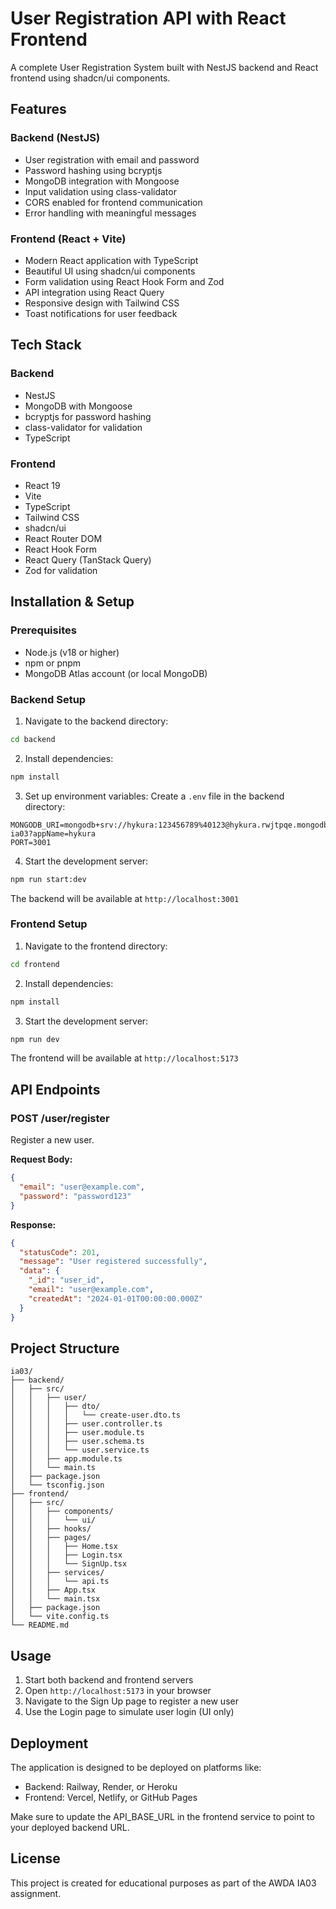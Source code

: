 # User Registration API with React Frontend

A complete User Registration System built with NestJS backend and React frontend using shadcn/ui components.

## Features

### Backend (NestJS)
- User registration with email and password
- Password hashing using bcryptjs
- MongoDB integration with Mongoose
- Input validation using class-validator
- CORS enabled for frontend communication
- Error handling with meaningful messages

### Frontend (React + Vite)
- Modern React application with TypeScript
- Beautiful UI using shadcn/ui components
- Form validation using React Hook Form and Zod
- API integration using React Query
- Responsive design with Tailwind CSS
- Toast notifications for user feedback

## Tech Stack

### Backend
- NestJS
- MongoDB with Mongoose
- bcryptjs for password hashing
- class-validator for validation
- TypeScript

### Frontend
- React 19
- Vite
- TypeScript
- Tailwind CSS
- shadcn/ui
- React Router DOM
- React Hook Form
- React Query (TanStack Query)
- Zod for validation

## Installation & Setup

### Prerequisites
- Node.js (v18 or higher)
- npm or pnpm
- MongoDB Atlas account (or local MongoDB)

### Backend Setup

1. Navigate to the backend directory:
```bash
cd backend
```

2. Install dependencies:
```bash
npm install
```

3. Set up environment variables:
Create a `.env` file in the backend directory:
```
MONGODB_URI=mongodb+srv://hykura:123456789%40123@hykura.rwjtpqe.mongodb.net/awad-ia03?appName=hykura
PORT=3001
```

4. Start the development server:
```bash
npm run start:dev
```

The backend will be available at `http://localhost:3001`

### Frontend Setup

1. Navigate to the frontend directory:
```bash
cd frontend
```

2. Install dependencies:
```bash
npm install
```

3. Start the development server:
```bash
npm run dev
```

The frontend will be available at `http://localhost:5173`

## API Endpoints

### POST /user/register
Register a new user.

**Request Body:**
```json
{
  "email": "user@example.com",
  "password": "password123"
}
```

**Response:**
```json
{
  "statusCode": 201,
  "message": "User registered successfully",
  "data": {
    "_id": "user_id",
    "email": "user@example.com",
    "createdAt": "2024-01-01T00:00:00.000Z"
  }
}
```

## Project Structure

```
ia03/
├── backend/
│   ├── src/
│   │   ├── user/
│   │   │   ├── dto/
│   │   │   │   └── create-user.dto.ts
│   │   │   ├── user.controller.ts
│   │   │   ├── user.module.ts
│   │   │   ├── user.schema.ts
│   │   │   └── user.service.ts
│   │   ├── app.module.ts
│   │   └── main.ts
│   ├── package.json
│   └── tsconfig.json
├── frontend/
│   ├── src/
│   │   ├── components/
│   │   │   └── ui/
│   │   ├── hooks/
│   │   ├── pages/
│   │   │   ├── Home.tsx
│   │   │   ├── Login.tsx
│   │   │   └── SignUp.tsx
│   │   ├── services/
│   │   │   └── api.ts
│   │   ├── App.tsx
│   │   └── main.tsx
│   ├── package.json
│   └── vite.config.ts
└── README.md
```

## Usage

1. Start both backend and frontend servers
2. Open `http://localhost:5173` in your browser
3. Navigate to the Sign Up page to register a new user
4. Use the Login page to simulate user login (UI only)

## Deployment

The application is designed to be deployed on platforms like:
- Backend: Railway, Render, or Heroku
- Frontend: Vercel, Netlify, or GitHub Pages

Make sure to update the API_BASE_URL in the frontend service to point to your deployed backend URL.

## License

This project is created for educational purposes as part of the AWDA IA03 assignment.
